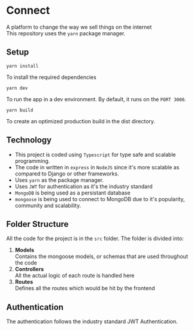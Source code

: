 # Connect

A platform to change the way we sell things on the internet
<br>This repository uses the `yarn` package manager.

## Setup

```
yarn install
```

To install the required dependencies

```
yarn dev
```

To run the app in a dev environment. By default, it runs on the `PORT 3000`.

```
yarn build
```

To create an optimized production build in the dist directory.

## Technology

- This project is coded using `Typescript` for type safe and scalable programming.
- The code in written in `express` in `NodeJS` since it's more scalable as compared to Django or other frameworks.
- Uses `yarn` as the package manager.
- Uses `JWT` for authentication as it's the industry standard
- `MongoDB` is being used as a persistant database
- `mongoose` is being used to connect to MongoDB due to it's popularity, community and scalability.

## Folder Structure

All the code for the project is in the `src` folder.
The folder is divided into:

1. <b>Models</b>
   <br>Contains the mongoose models, or schemas that are used throughout the code
2. <b>Controllers</b>
   <br>All the actual logic of each route is handled here
3. <b>Routes</b>
   <br>Defines all the routes which would be hit by the frontend

## Authentication

The authentication follows the industry standard JWT Authentication.

